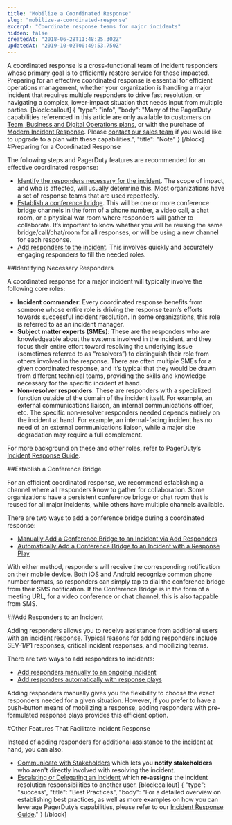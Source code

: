 ```yaml
---
title: "Mobilize a Coordinated Response"
slug: "mobilize-a-coordinated-response"
excerpt: "Coordinate response teams for major incidents"
hidden: false
createdAt: "2018-06-28T11:48:25.302Z"
updatedAt: "2019-10-02T00:49:53.750Z"
---
```

A coordinated response is a cross-functional team of incident responders whose primary goal is to efficiently restore service for those impacted. Preparing for an effective coordinated response is essential for efficient operations management, whether your organization is handling a major incident that requires multiple responders to drive fast resolution, or navigating a complex, lower-impact situation that needs input from multiple parties.
[block:callout]
{
  "type": "info",
  "body": "Many of the PagerDuty capabilities referenced in this article are only available to customers on [Team, Business and Digital Operations plans](https://www.pagerduty.com/pricing/), or with the purchase of [Modern Incident Response](https://support.pagerduty.com/docs/pagerduty-modern-incident-response). Please [contact our sales team](https://www.pagerduty.com/contact-sales/) if you would like to upgrade to a plan with these capabilities.",
  "title": "Note"
}
[/block]
#Preparing for a Coordinated Response

The following steps and PagerDuty features are recommended for an effective coordinated response:

* [Identify the responders necessary for the incident](https://support.pagerduty.com/docs/mobilize-a-coordinated-response#section-identifying-necessary-responders). The scope of impact, and who is affected, will usually determine this. Most organizations have a set of response teams that are used repeatedly.
* [Establish a conference bridge](https://support.pagerduty.com/docs/mobilize-a-coordinated-response#section-establish-a-conference-bridge). This will be one or more conference bridge channels in the form of a phone number, a video call, a chat room, or a physical war room where responders will gather to collaborate. It’s important to know whether you will be reusing the same bridge/call/chat/room for all responses, or will be using a new channel for each response.
* [Add responders to the incident](https://support.pagerduty.com/docs/mobilize-a-coordinated-response#section-add-responders-to-an-incident). This involves quickly and accurately engaging responders to fill the needed roles.

##Identifying Necessary Responders

A coordinated response for a major incident will typically involve the following core roles:

* **Incident commander**: Every coordinated response benefits from someone whose entire role is driving the response team’s efforts towards successful incident resolution. In some organizations, this role is referred to as an incident manager.
* **Subject matter experts (SMEs)**: These are the responders who are knowledgeable about the systems involved in the incident, and they focus their entire effort toward resolving the underlying issue (sometimes referred to as “resolvers”) to distinguish their role from others involved in the response. There are often multiple SMEs for a given coordinated response, and it’s typical that they would be drawn from different technical teams, providing the skills and knowledge necessary for the specific incident at hand.
* **Non-resolver responders**: These are responders with a specialized function outside of the domain of the incident itself. For example, an external communications liaison, an internal communications officer, etc. The specific non-resolver responders needed depends entirely on the incident at hand. For example, an internal-facing incident has no need of an external communications liaison, while a major site degradation may require a full complement.

For more background on these and other roles, refer to PagerDuty’s [Incident Response Guide](https://response.pagerduty.com/before/different_roles/).

##Establish a Conference Bridge

For an efficient coordinated response, we recommend establishing a channel where all responders know to gather for collaboration. Some organizations have a persistent conference bridge or chat room that is reused for all major incidents, while others have multiple channels available.

There are two ways to add a conference bridge during a coordinated response:

* [Manually Add a Conference Bridge to an Incident via Add Responders](https://support.pagerduty.com/docs/conference-bridge#section-manually-add-a-conference-bridge-to-an-incident-via-add-responders)
* [Automatically Add a Conference Bridge to an Incident with a Response Play](https://support.pagerduty.com/docs/conference-bridge#section-automatically-add-a-conference-bridge-to-an-incident-with-a-response-play) 

With either method, responders will receive the corresponding notification on their mobile device. Both iOS and Android recognize common phone number formats, so responders can simply tap to dial the conference bridge from their SMS notification. If the Conference Bridge is in the form of a meeting URL, for a video conference or chat channel, this is also tappable from SMS.

##Add Responders to an Incident

Adding responders allows you to receive assistance from additional users with an incident response. Typical reasons for adding responders include SEV-1/P1 responses, critical incident responses, and mobilizing teams. 

There are two ways to add responders to incidents:

* [Add responders manually to an ongoing incident](https://support.pagerduty.com/docs/add-responders#section-manually-add-responders-to-an-ongoing-incident)
* [Add responders automatically with response plays](https://support.pagerduty.com/docs/add-responders#section-automatically-add-responders-with-response-plays)

Adding responders manually gives you the flexibility to choose the exact responders needed for a given situation. However, if you prefer to have a push-button means of mobilizing a response, adding responders with pre-formulated response plays provides this efficient option.

#Other Features That Facilitate Incident Response

Instead of adding responders for additional assistance to the incident at hand, you can also: 

* [Communicate with Stakeholders](/docs/communicating-with-stakeholders) which lets you **notify stakeholders** who aren't directly involved with resolving the incident. 
* [Escalating or Delegating an Incident](/docs/reassigning-and-delegating-incidents) which **re-assigns** the incident resolution responsibilities to another user.
[block:callout]
{
  "type": "success",
  "title": "Best Practices",
  "body": "For a detailed overview on establishing best practices, as well as more examples on how you can leverage PagerDuty’s capabilities, please refer to our [Incident Response Guide](http://response.pagerduty.com/)."
}
[/block]